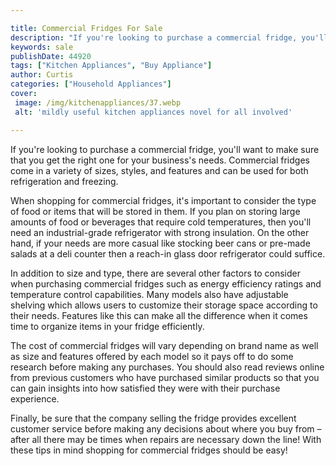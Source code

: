 ```yaml
---

title: Commercial Fridges For Sale
description: "If you're looking to purchase a commercial fridge, you'll want to make sure that you get the right one for your business's needs. ...get more detail"
keywords: sale
publishDate: 44920
tags: ["Kitchen Appliances", "Buy Appliance"]
author: Curtis
categories: ["Household Appliances"]
cover: 
 image: /img/kitchenappliances/37.webp
 alt: 'mildly useful kitchen appliances novel for all involved'

---
```


If you're looking to purchase a commercial fridge, you'll want to make sure that you get the right one for your business's needs. Commercial fridges come in a variety of sizes, styles, and features and can be used for both refrigeration and freezing.

When shopping for commercial fridges, it's important to consider the type of food or items that will be stored in them. If you plan on storing large amounts of food or beverages that require cold temperatures, then you'll need an industrial-grade refrigerator with strong insulation. On the other hand, if your needs are more casual like stocking beer cans or pre-made salads at a deli counter then a reach-in glass door refrigerator could suffice.

In addition to size and type, there are several other factors to consider when purchasing commercial fridges such as energy efficiency ratings and temperature control capabilities. Many models also have adjustable shelving which allows users to customize their storage space according to their needs. Features like this can make all the difference when it comes time to organize items in your fridge efficiently. 

The cost of commercial fridges will vary depending on brand name as well as size and features offered by each model so it pays off to do some research before making any purchases. You should also read reviews online from previous customers who have purchased similar products so that you can gain insights into how satisfied they were with their purchase experience. 
 
Finally, be sure that the company selling the fridge provides excellent customer service before making any decisions about where you buy from – after all there may be times when repairs are necessary down the line! With these tips in mind shopping for commercial fridges should be easy!
